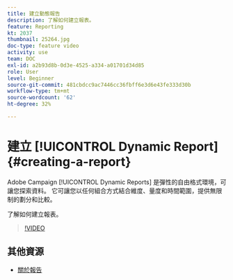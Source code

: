 ```yaml
---
title: 建立動態報告
description: 了解如何建立報表。
feature: Reporting
kt: 2037
thumbnail: 25264.jpg
doc-type: feature video
activity: use
team: DOC
exl-id: a2b93d8b-0d3e-4525-a334-a01701d34d85
role: User
level: Beginner
source-git-commit: 481cbdcc9ac7446cc36fbff6e3d6e43fe333d30b
workflow-type: tm+mt
source-wordcount: '62'
ht-degree: 32%

---
```


# 建立 [!UICONTROL Dynamic Report]{#creating-a-report}

Adobe Campaign [!UICONTROL Dynamic Reports] 是彈性的自由格式環境，可讓您探索資料。 它可讓您以任何組合方式結合維度、量度和時間範圍，提供無限制的劃分和比較。

了解如何建立報表。

>[!VIDEO](https://video.tv.adobe.com/v/25264/?quality=12)

## 其他資源

* [關於報告](https://experienceleague.adobe.com/docs/campaign-standard/using/reporting/about-reporting/about-dynamic-reports.html?lang=en)
